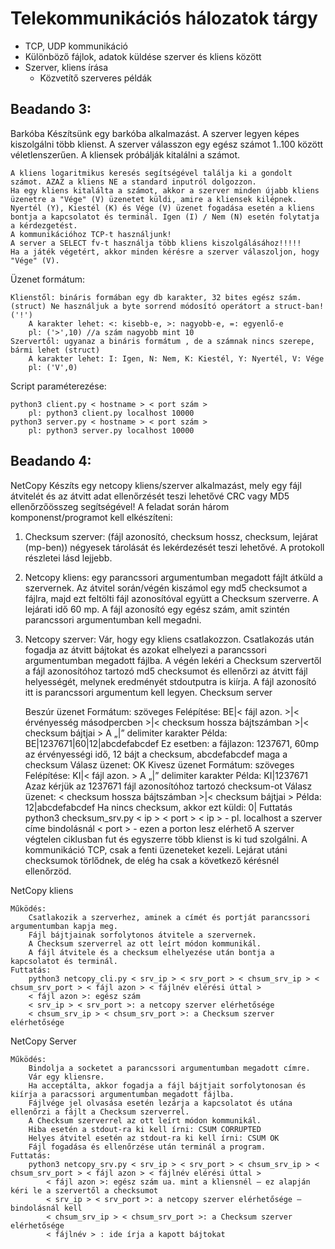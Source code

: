 # Telekommunikációs hálozatok tárgy

- TCP, UDP kommunikáció
- Különböző fájlok, adatok küldése szerver és kliens között
- Szerver, kliens írása
    - Közvetítő szerveres példák
## Beadando 3:
Barkóba
Készítsünk egy barkóba alkalmazást. A szerver legyen képes kiszolgálni több klienst. A szerver válasszon egy egész számot 1..100 között véletlenszerűen. A kliensek próbálják kitalálni a számot.

    A kliens logaritmikus keresés segítségével találja ki a gondolt számot. AZAZ a kliens NE a standard inputról dolgozzon.
    Ha egy kliens kitalálta a számot, akkor a szerver minden újabb kliens üzenetre a "Vége" (V) üzenetet küldi, amire a kliensek kilépnek.
    Nyertél (Y), Kiestél (K) és Vége (V) üzenet fogadása esetén a kliens bontja a kapcsolatot és terminál. Igen (I) / Nem (N) esetén folytatja a kérdezgetést.
    A kommunikációhoz TCP-t használjunk!
    A server a SELECT fv-t használja több kliens kiszolgálásához!!!!!
    Ha a játék végetért, akkor minden kérésre a szerver válaszoljon, hogy "Vége" (V).

Üzenet formátum:

    Klienstől: bináris formában egy db karakter, 32 bites egész szám. (struct) Ne használjuk a byte sorrend módosító operátort a struct-ban! ('!')
        A karakter lehet: <: kisebb-e, >: nagyobb-e, =: egyenlő-e
        pl: ('>',10) //a szám nagyobb mint 10
    Szervertől: ugyanaz a bináris formátum , de a számnak nincs szerepe, bármi lehet (struct)
        A karakter lehet: I: Igen, N: Nem, K: Kiestél, Y: Nyertél, V: Vége
        pl: ('V',0)


Script paraméterezése:

    python3 client.py < hostname > < port szám >
        pl: python3 client.py localhost 10000
    python3 server.py < hostname > < port szám >
        pl: python3 server.py localhost 10000

## Beadando 4:
NetCopy
Készíts egy netcopy kliens/szerver alkalmazást, mely egy fájl átvitelét és az átvitt adat ellenőrzését teszi lehetővé CRC vagy MD5 ellenőrzőösszeg segítségével! A feladat során három komponenst/programot kell elkészíteni:

1. Checksum szerver: (fájl azonosító, checksum hossz, checksum, lejárat (mp-ben)) négyesek tárolását és lekérdezését teszi lehetővé. A protokoll részletei lásd lejjebb.
2. Netcopy kliens: egy parancssori argumentumban megadott fájlt átküld a szervernek. Az átvitel során/végén kiszámol egy md5 checksumot a fájlra, majd ezt feltölti fájl azonosítóval együtt a Checksum szerverre. A lejárati idő 60 mp. A fájl azonosító egy egész szám, amit szintén parancssori argumentumban kell megadni.
3. Netcopy szerver: Vár, hogy egy kliens csatlakozzon. Csatlakozás után fogadja az átvitt bájtokat és azokat elhelyezi a parancssori argumentumban megadott fájlba. A végén lekéri a Checksum szervertől a fájl azonosítóhoz tartozó md5 checksumot és ellenőrzi az átvitt fájl helyességét, melynek eredményét stdoutputra is kiírja. A fájl azonosító itt is parancssori argumentum kell legyen.
Checksum server

    Beszúr üzenet
        Formátum: szöveges
        Felépítése: BE|< fájl azon. >|< érvényesség másodpercben >|< checksum hossza bájtszámban >|< checksum bájtjai >
        A „|” delimiter karakter
        Példa: BE|1237671|60|12|abcdefabcdef
            Ez esetben: a fájlazon: 1237671, 60mp az érvényességi idő, 12 bájt a checksum, abcdefabcdef maga a checksum
            Válasz üzenet: OK
    Kivesz üzenet
        Formátum: szöveges
        Felépítése: KI|< fájl azon. >
        A „|” delimiter karakter
        Példa: KI|1237671
            Azaz kérjük az 1237671 fájl azonosítóhoz tartozó checksum-ot
            Válasz üzenet: < checksum hossza bájtszámban >|< checksum bájtjai >
            Példa: 12|abcdefabcdef
        Ha nincs checksum, akkor ezt küldi: 0|
    Futtatás
        python3 checksum_srv.py < ip > < port >
            < ip > - pl. localhost a szerver címe bindolásnál
            < port > - ezen a porton lesz elérhető
        A szerver végtelen ciklusban fut és egyszerre több klienst is ki tud szolgálni. A kommunikáció TCP, csak a fenti üzeneteket kezeli.
        Lejárat utáni checksumok törlődnek, de elég ha csak a következő kérésnél ellenőrzöd.

NetCopy kliens

    Működés:
        Csatlakozik a szerverhez, aminek a címét és portját parancssori argumentumban kapja meg.
        Fájl bájtjainak sorfolytonos átvitele a szervernek.
        A Checksum szerverrel az ott leírt módon kommunikál.
        A fájl átvitele és a checksum elhelyezése után bontja a kapcsolatot és terminál.
    Futtatás:
        python3 netcopy_cli.py < srv_ip > < srv_port > < chsum_srv_ip > < chsum_srv_port > < fájl azon > < fájlnév elérési úttal >
        < fájl azon >: egész szám
        < srv_ip > < srv_port >: a netcopy szerver elérhetősége
        < chsum_srv_ip > < chsum_srv_port >: a Checksum szerver elérhetősége

NetCopy Server

    Működés:
        Bindolja a socketet a parancssori argumentumban megadott címre.
        Vár egy kliensre.
        Ha acceptálta, akkor fogadja a fájl bájtjait sorfolytonosan és kiírja a paracssori argumentumban megadott fájlba.
        Fájlvége jel olvasása esetén lezárja a kapcsolatot és utána ellenőrzi a fájlt a Checksum szerverrel.
        A Checksum szerverrel az ott leírt módon kommunikál.
        Hiba esetén a stdout-ra ki kell írni: CSUM CORRUPTED
        Helyes átvitel esetén az stdout-ra ki kell írni: CSUM OK
        Fájl fogadása és ellenőrzése után terminál a program.
    Futtatás:
        python3 netcopy_srv.py < srv_ip > < srv_port > < chsum_srv_ip > < chsum_srv_port > < fájl azon > < fájlnév elérési úttal >
            < fájl azon >: egész szám ua. mint a kliensnél – ez alapján kéri le a szervertől a checksumot
            < srv_ip > < srv_port >: a netcopy szerver elérhetősége – bindolásnál kell
            < chsum_srv_ip > < chsum_srv_port >: a Checksum szerver elérhetősége
            < fájlnév > : ide írja a kapott bájtokat
